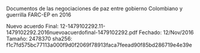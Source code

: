 Documentos de las negociaciones de paz entre gobierno Colombiano y guerrilla FARC-EP en 2016


Nuevo acuerdo Final:  12-1479102292.11-1479102292.2016nuevoacuerdofinal-1479102292.pdf
Fechado: 12/Nov/2016
Tamaño: 2478370 
sha256: f1c7fd575bc77113a000f9d0f2069f78913faca7feead90f85bd286719e4e39e  

